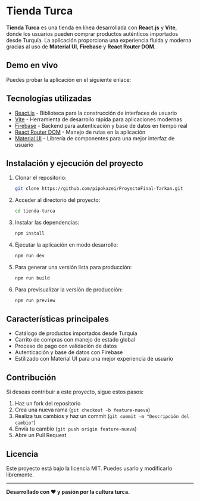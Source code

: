 # Tienda Turca

**Tienda Turca** es una tienda en línea desarrollada con **React.js** y **Vite**, donde los usuarios pueden comprar productos auténticos importados desde Turquía. La aplicación proporciona una experiencia fluida y moderna gracias al uso de **Material UI**, **Firebase** y **React Router DOM**.

## Demo en vivo

Puedes probar la aplicación en el siguiente enlace:

<!-- 🔗 [Tienda Turca](https://tu-enlace-vercel.vercel.app/) -->

## Tecnologías utilizadas

- [React.js](https://react.dev/) - Biblioteca para la construcción de interfaces de usuario
- [Vite](https://vitejs.dev/) - Herramienta de desarrollo rápida para aplicaciones modernas
- [Firebase](https://firebase.google.com/) - Backend para autenticación y base de datos en tiempo real
- [React Router DOM](https://reactrouter.com/) - Manejo de rutas en la aplicación
- [Material UI](https://mui.com/) - Librería de componentes para una mejor interfaz de usuario

## Instalación y ejecución del proyecto

1. Clonar el repositorio:
   ```sh
   git clone https://github.com/pipokazei/ProyectoFinal-Tarkan.git
   ```
2. Acceder al directorio del proyecto:
   ```sh
   cd tienda-turca
   ```
3. Instalar las dependencias:
   ```sh
   npm install
   ```
4. Ejecutar la aplicación en modo desarrollo:
   ```sh
   npm run dev
   ```
5. Para generar una versión lista para producción:
   ```sh
   npm run build
   ```
6. Para previsualizar la versión de producción:
   ```sh
   npm run preview
   ```

## Características principales

- Catálogo de productos importados desde Turquía
- Carrito de compras con manejo de estado global
- Proceso de pago con validación de datos
- Autenticación y base de datos con Firebase
- Estilizado con Material UI para una mejor experiencia de usuario

## Contribución

Si deseas contribuir a este proyecto, sigue estos pasos:

1. Haz un fork del repositorio
2. Crea una nueva rama (`git checkout -b feature-nueva`)
3. Realiza tus cambios y haz un commit (`git commit -m "Descripción del cambio"`)
4. Envía tu cambio (`git push origin feature-nueva`)
5. Abre un Pull Request

## Licencia

Este proyecto está bajo la licencia MIT. Puedes usarlo y modificarlo libremente.

---

**Desarrollado con ❤️ y pasión por la cultura turca.**
